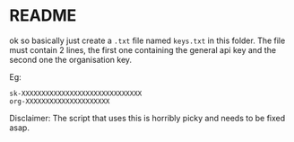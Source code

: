 # README

ok so basically just create a `.txt` file named `keys.txt` in this folder. The file must contain 2 lines, the first one containing the general api key and the second one the organisation key.

Eg: 
```{txt}
sk-XXXXXXXXXXXXXXXXXXXXXXXXXXXXXX
org-XXXXXXXXXXXXXXXXXXXXX
```

Disclaimer: The script that uses this is horribly picky and needs to be fixed asap.
